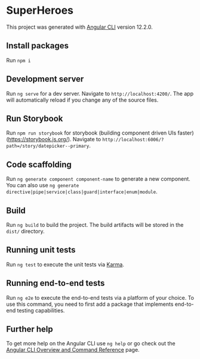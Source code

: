 # SuperHeroes

This project was generated with [Angular CLI](https://github.com/angular/angular-cli) version 12.2.0.

## Install packages

Run `npm i` 

## Development server

Run `ng serve` for a dev server. Navigate to `http://localhost:4200/`. The app will automatically reload if you change any of the source files.

## Run Storybook

Run `npm run storybook` for storybook (building component driven UIs faster) (https://storybook.js.org/). Navigate to `http://localhost:6006/?path=/story/datepicker--primary`. 

## Code scaffolding

Run `ng generate component component-name` to generate a new component. You can also use `ng generate directive|pipe|service|class|guard|interface|enum|module`.

## Build

Run `ng build` to build the project. The build artifacts will be stored in the `dist/` directory.

## Running unit tests

Run `ng test` to execute the unit tests via [Karma](https://karma-runner.github.io).

## Running end-to-end tests

Run `ng e2e` to execute the end-to-end tests via a platform of your choice. To use this command, you need to first add a package that implements end-to-end testing capabilities.

## Further help

To get more help on the Angular CLI use `ng help` or go check out the [Angular CLI Overview and Command Reference](https://angular.io/cli) page.
